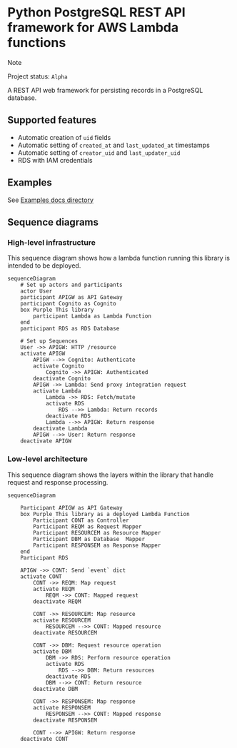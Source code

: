 # Python PostgreSQL REST API framework for AWS Lambda functions
> [!NOTE]
> Project status: `Alpha`

A REST API web framework for persisting records in a PostgreSQL database.

## Supported features
- Automatic creation of `uid` fields
- Automatic setting of `created_at` and `last_updated_at` timestamps
- Automatic setting of `creator_uid` and `last_updater_uid`
- RDS with IAM credentials

## Examples
See [Examples docs directory](./docs/examples/)

## Sequence diagrams

### High-level infrastructure

This sequence diagram shows how a lambda function running this library is intended to be deployed.

```mermaid
sequenceDiagram
    # Set up actors and participants
    actor User
    participant APIGW as API Gateway
    participant Cognito as Cognito
    box Purple This library
        participant Lambda as Lambda Function
    end
    participant RDS as RDS Database

    # Set up Sequences
    User ->> APIGW: HTTP /resource
    activate APIGW
        APIGW -->> Cognito: Authenticate
        activate Cognito
            Cognito ->> APIGW: Authenticated
        deactivate Cognito
        APIGW ->> Lambda: Send proxy integration request
        activate Lambda
            Lambda ->> RDS: Fetch/mutate
            activate RDS
                RDS -->> Lambda: Return records
            deactivate RDS
            Lambda -->> APIGW: Return response
        deactivate Lambda
        APIGW -->> User: Return response
    deactivate APIGW
```

### Low-level architecture

This sequence diagram shows the layers within the library that handle request and response processing.

```mermaid
sequenceDiagram

    Participant APIGW as API Gateway
    box Purple This library as a deployed Lambda Function
        Participant CONT as Controller
        Participant REQM as Request Mapper
        Participant RESOURCEM as Resource Mapper
        Participant DBM as Database  Mapper
        Participant RESPONSEM as Response Mapper
    end
    Participant RDS

    APIGW ->> CONT: Send `event` dict
    activate CONT
        CONT ->> REQM: Map request
        activate REQM
            REQM ->> CONT: Mapped request
        deactivate REQM

        CONT ->> RESOURCEM: Map resource
        activate RESOURCEM
            RESOURCEM -->> CONT: Mapped resource
        deactivate RESOURCEM

        CONT ->> DBM: Request resource operation
        activate DBM
            DBM ->> RDS: Perform resource operation
            activate RDS
                RDS -->> DBM: Return resources
            deactivate RDS
            DBM -->> CONT: Return resource
        deactivate DBM

        CONT ->> RESPONSEM: Map response
        activate RESPONSEM
            RESPONSEM -->> CONT: Mapped response
        deactivate RESPONSEM

        CONT -->> APIGW: Return response
    deactivate CONT
```
